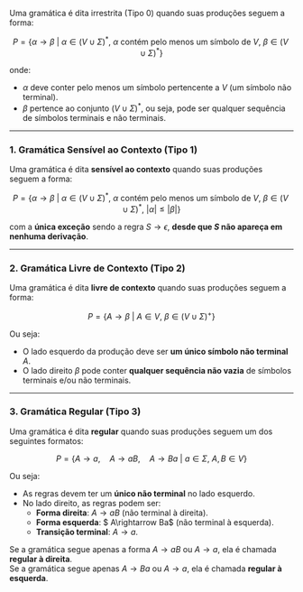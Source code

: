 Uma gramática é dita irrestrita (Tipo 0) quando suas produções seguem a forma:  

$$
P = \left\{ \alpha \rightarrow \beta \ \Big| \ \alpha \in (V \cup \Sigma)^{*}, \ \alpha \text{ contém pelo menos um símbolo de } V, \ \beta \in (V \cup \Sigma)^{*} \right\}
$$

onde:  
- $\alpha$ deve conter pelo menos um símbolo pertencente a $V$ (um símbolo não terminal).  
- $\beta$ pertence ao conjunto $(V \cup \Sigma)^{*}$, ou seja, pode ser qualquer sequência de símbolos terminais e não terminais.  

---

### **1. Gramática Sensível ao Contexto (Tipo 1)**  
Uma gramática é dita **sensível ao contexto** quando suas produções seguem a forma:  

$$
P = \left\{ \alpha \rightarrow \beta \ \Big| \ \alpha \in (V \cup \Sigma)^{*}, \ \alpha \text{ contém pelo menos um símbolo de } V, \ \beta \in (V \cup \Sigma)^{*}, \ |\alpha| \leq |\beta| \right\}
$$

com a **única exceção** sendo a regra $S \to \epsilon$, **desde que $S$ não apareça em nenhuma derivação**.  

---

### **2. Gramática Livre de Contexto (Tipo 2)**  
Uma gramática é dita **livre de contexto** quando suas produções seguem a forma:  

$$
P = \left\{ A \rightarrow \beta \ \Big| \ A \in V, \ \beta \in (V \cup \Sigma)^{+} \right\}
$$

Ou seja:  
- O lado esquerdo da produção deve ser **um único símbolo não terminal** $A$.  
- O lado direito $\beta$ pode conter **qualquer sequência não vazia** de símbolos terminais e/ou não terminais.  

---

### **3. Gramática Regular (Tipo 3)**  
Uma gramática é dita **regular** quando suas produções seguem um dos seguintes formatos:  

$$
P = \left\{ A \rightarrow a, \quad A \rightarrow aB, \quad A \rightarrow Ba \ \Big| \ a \in \Sigma, \ A, B \in V \right\}
$$

Ou seja:  
- As regras devem ter um **único não terminal** no lado esquerdo.  
- No lado direito, as regras podem ser:
  - **Forma direita**: $A \rightarrow aB$ (não terminal à direita).  
  - **Forma esquerda**: $ A\rightarrow Ba$ (não terminal à esquerda).  
  - **Transição terminal**: $A \rightarrow a$.  

Se a gramática segue apenas a forma $A \to aB$ ou $A \to a$, ela é chamada **regular à direita**.  
Se a gramática segue apenas $A \to Ba$ ou $A \to a$, ela é chamada **regular à esquerda**.  
